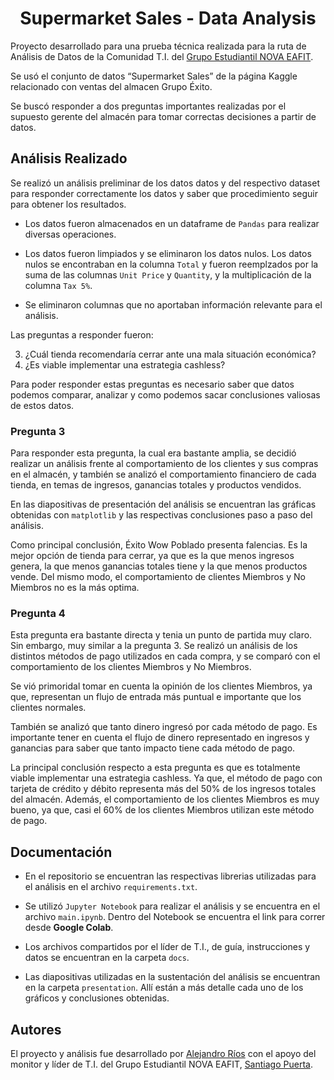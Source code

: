 <h1 align = "center">Supermarket Sales - Data Analysis</h1>

Proyecto desarrollado para una prueba técnica realizada para la ruta de Análisis de Datos de la Comunidad T.I. del [Grupo Estudiantil NOVA EAFIT](https://github.com/gruponovaeafit).


Se usó el conjunto de datos “Supermarket Sales” de la página Kaggle
relacionado con ventas del almacen Grupo Éxito.

Se buscó responder a dos preguntas importantes realizadas por el supuesto gerente del almacén para tomar correctas decisiones a partir de datos.

## Análisis Realizado

Se realizó un análisis preliminar de los datos datos y del respectivo dataset para responder correctamente los datos y saber que procedimiento seguir para obtener los resultados.

- Los datos fueron almacenados en un dataframe de `Pandas` para realizar diversas operaciones.

- Los datos fueron limpiados y se eliminaron los datos nulos. Los datos nulos se encontraban en la columna `Total` y fueron reemplzados por la suma de las columnas `Unit Price` y `Quantity`, y la multiplicación de la columna `Tax 5%`.

- Se eliminaron columnas que no aportaban información relevante para el análisis.

Las preguntas a responder fueron:

3. ¿Cuál tienda recomendaría cerrar ante una mala situación económica?
4. ¿Es viable implementar una estrategia cashless?

Para poder responder estas preguntas es necesario saber que datos podemos comparar, analizar y como podemos sacar conclusiones valiosas de estos datos.

### Pregunta 3

Para responder esta pregunta, la cual era bastante amplia, se decidió realizar un análisis frente al comportamiento de los clientes y sus compras en el almacén, y también se analizó el comportamiento financiero de cada tienda, en temas de ingresos, ganancias totales y productos vendidos.

En las diapositivas de presentación del análisis se encuentran las gráficas obtenidas con `matplotlib` y las respectivas conclusiones paso a paso del análisis.

Como principal conclusión, Éxito Wow Poblado presenta falencias. Es la mejor opción de tienda para cerrar, ya que es la que menos ingresos genera, la que menos ganancias totales tiene y la que menos productos vende. Del mismo modo, el comportamiento de clientes Miembros y No Miembros no es la más optima.

### Pregunta 4

Esta pregunta era bastante directa y tenia un punto de partida muy claro. Sin embargo, muy similar a la pregunta 3. Se realizó un análisis de los distintos métodos de pago utilizados en cada compra, y se comparó con el comportamiento de los clientes Miembros y No Miembros.

Se vió primoridal tomar en cuenta la opinión de los clientes Miembros, ya que, representan un flujo de entrada más puntual e importante que los clientes normales.

También se analizó que tanto dinero ingresó por cada método de pago. Es importante tener en cuenta el flujo de dinero representado en ingresos y ganancias para saber que tanto impacto tiene cada método de pago.

La principal conclusión respecto a esta pregunta es que es totalmente viable implementar una estrategia cashless. Ya que, el método de pago con tarjeta de crédito y débito representa más del 50% de los ingresos totales del almacén. Además, el comportamiento de los clientes Miembros es muy bueno, ya que, casi el 60% de los clientes Miembros utilizan este método de pago.

## Documentación

- En el repositorio se encuentran las respectivas librerias utilizadas para el análisis en el archivo `requirements.txt`.

- Se utilizó `Jupyter Notebook` para realizar el análisis y se encuentra en el archivo `main.ipynb`. Dentro del Notebook se encuentra el link para correr desde **Google Colab**.

- Los archivos compartidos por el líder de T.I., de guía, instrucciones y datos se encuentran en la carpeta `docs`.

- Las diapositivas utilizadas en la sustentación del análisis se encuentran en la carpeta `presentation`. Allí están a más detalle cada uno de los gráficos y conclusiones obtenidas.

## Autores

El proyecto y análisis fue desarrollado por [Alejandro Ríos](https://github.com/alejoriosm04/) con el apoyo del monitor y líder de T.I. del Grupo Estudiantil NOVA EAFIT, [Santiago Puerta](https://github.com/spuerta10/).
